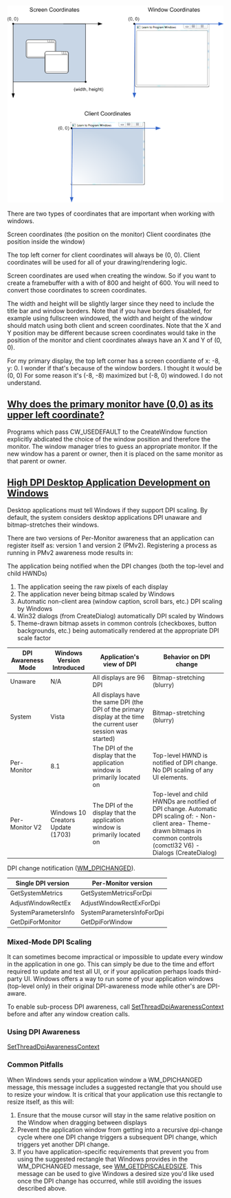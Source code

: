 ![](img/coordinates.png)

There are two types of coordinates that are important when working with windows. 

Screen coordinates (the position on the monitor) 
Client coordinates (the position inside the window)

The top left corner for client coordinates will always be (0, 0). Client coordinates will be used for all of your drawing/rendering logic. 

Screen coordinates are used when creating the window. So if you want to create a framebuffer with a with of 800 and height of 600. You will need to convert those coordinates to screen coordinates. 

The width and height will be slightly larger since they need to include the title bar and window borders. Note that if you have borders disabled, for example using fullscreen windowed, the width and height of the window should match using both client and screen coordinates. Note that the X and Y position may be different because screen coordinates would take in the position of the monitor and client coordinates always have an X and Y of (0, 0). 


For my primary display, the top left corner has a screen coordiante of x: -8, y: 0. I wonder if that's because of the window borders. I thought it would be (0, 0)
For some reason it's (-8, -8) maximized but (-8, 0) windowed. I do not understand.



## [Why does the primary monitor have (0,0) as its upper left coordinate?](https://devblogs.microsoft.com/oldnewthing/20100820-00/?p=13093)

Programs which pass CW_USEDEFAULT to the CreateWindow function explicitly abdicated the choice of the window position and therefore the monitor. The window manager tries to guess an appropriate monitor. If the new window has a parent or owner, then it is placed on the same monitor as that parent or owner. 

## [High DPI Desktop Application Development on Windows](https://learn.microsoft.com/en-us/windows/win32/hidpi/high-dpi-desktop-application-development-on-windows)

Desktop applications must tell Windows if they support DPI scaling. By default, the system considers desktop applications DPI unaware and bitmap-stretches their windows.

There are two versions of Per-Monitor awareness that an application can register itself as: version 1 and version 2 (PMv2). Registering a process as running in PMv2 awareness mode results in:

The application being notified when the DPI changes (both the top-level and child HWNDs)

1. The application seeing the raw pixels of each display
2. The application never being bitmap scaled by Windows
3. Automatic non-client area (window caption, scroll bars, etc.) DPI scaling by Windows
4. Win32 dialogs (from CreateDialog) automatically DPI scaled by Windows
5. Theme-drawn bitmap assets in common controls (checkboxes, button backgrounds, etc.) being automatically rendered at the appropriate DPI scale factor

| DPI Awareness Mode | Windows Version Introduced | Application's view of DPI | Behavior on DPI change |
| --- | --- | --- | --- |
| Unaware | N/A | All displays are 96 DPI | Bitmap-stretching \(blurry\) |
| System | Vista | All displays have the same DPI \(the DPI of the primary display at the time the current user session was started\) | Bitmap-stretching \(blurry\) |
| Per-Monitor | 8.1 | The DPI of the display that the application window is primarily located on | Top-level HWND is notified of DPI change\. No DPI scaling of any UI elements\. |
| Per-Monitor V2 | Windows 10 Creators Update \(1703\) | The DPI of the display that the application window is primarily located on | Top-level and child HWNDs are notified of DPI change\. Automatic DPI scaling of\: - Non-client area- Theme-drawn bitmaps in common controls \(comctl32 V6\)  - Dialogs \(CreateDialog\) |

DPI change notification ([WM_DPICHANGED](https://learn.microsoft.com/en-us/windows/win32/hidpi/wm-dpichanged)). 

| Single DPI version | Per-Monitor version |
| --- | --- |
| GetSystemMetrics | GetSystemMetricsForDpi |
| AdjustWindowRectEx | AdjustWindowRectExForDpi |
| SystemParametersInfo | SystemParametersInfoForDpi |
| GetDpiForMonitor | GetDpiForWindow |


### Mixed-Mode DPI Scaling

It can sometimes become impractical or impossible to update every window in the application in one go. This can simply be due to the time and effort required to update and test all UI, or if your application perhaps loads third-party UI.
Windows offers a way to run some of your application windows (top-level only) in their original DPI-awareness mode while other's are DPI-aware.

To enable sub-process DPI awareness, call [SetThreadDpiAwarenessContext](https://learn.microsoft.com/en-us/windows/win32/api/winuser/nf-winuser-setthreaddpiawarenesscontext) before and after any window creation calls.

### Using DPI Awareness

[SetThreadDpiAwarenessContext](https://learn.microsoft.com/en-us/windows/win32/api/winuser/nf-winuser-setthreaddpiawarenesscontext)



### Common Pitfalls

When Windows sends your application window a WM_DPICHANGED message, this message includes a suggested rectangle that you should use to resize your window. It is critical that your application use this rectangle to resize itself, as this will:

1. Ensure that the mouse cursor will stay in the same relative position on the Window when dragging between displays
2. Prevent the application window from getting into a recursive dpi-change cycle where one DPI change triggers a subsequent DPI change, which triggers yet another DPI change.
3. If you have application-specific requirements that prevent you from using the suggested rectangle that Windows provides in the WM_DPICHANGED message, see [WM_GETDPISCALEDSIZE](https://learn.microsoft.com/en-us/windows/win32/hidpi/wm-getdpiscaledsize). This message can be used to give Windows a desired size you'd like used once the DPI change has occurred, while still avoiding the issues described above.